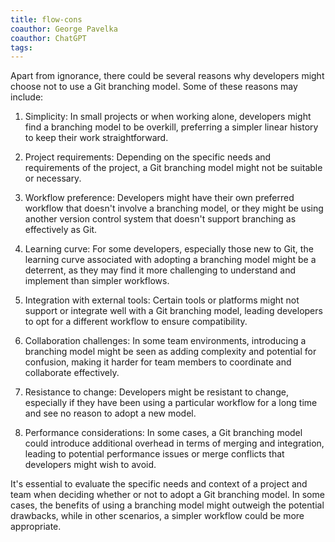 ```yaml
---
title: flow-cons
coauthor: George Pavelka
coauthor: ChatGPT
tags:
---
```


Apart from ignorance, there could be several reasons why developers might choose not to use a Git branching model. Some of these reasons may include:

1. Simplicity: In small projects or when working alone, developers might find a branching model to be overkill, preferring a simpler linear history to keep their work straightforward.

2. Project requirements: Depending on the specific needs and requirements of the project, a Git branching model might not be suitable or necessary.

3. Workflow preference: Developers might have their own preferred workflow that doesn't involve a branching model, or they might be using another version control system that doesn't support branching as effectively as Git.

4. Learning curve: For some developers, especially those new to Git, the learning curve associated with adopting a branching model might be a deterrent, as they may find it more challenging to understand and implement than simpler workflows.

5. Integration with external tools: Certain tools or platforms might not support or integrate well with a Git branching model, leading developers to opt for a different workflow to ensure compatibility.

6. Collaboration challenges: In some team environments, introducing a branching model might be seen as adding complexity and potential for confusion, making it harder for team members to coordinate and collaborate effectively.

7. Resistance to change: Developers might be resistant to change, especially if they have been using a particular workflow for a long time and see no reason to adopt a new model.

8. Performance considerations: In some cases, a Git branching model could introduce additional overhead in terms of merging and integration, leading to potential performance issues or merge conflicts that developers might wish to avoid.

It's essential to evaluate the specific needs and context of a project and team when deciding whether or not to adopt a Git branching model. In some cases, the benefits of using a branching model might outweigh the potential drawbacks, while in other scenarios, a simpler workflow could be more appropriate.


